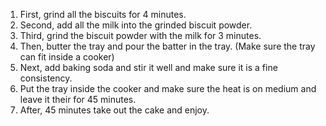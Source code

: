 1. First, grind all the biscuits for 4 minutes.
2. Second, add all the milk into the grinded biscuit powder.
3. Third, grind the biscuit powder with the milk for 3 minutes.
4. Then, butter the tray and pour the batter in the tray. (Make sure the tray can fit inside a cooker)
5. Next, add baking soda and stir it well and make sure it is a fine consistency.
6. Put the tray inside the cooker and make sure the heat is on medium and leave it their for 45 minutes.
7. After, 45 minutes take out the cake and enjoy.
